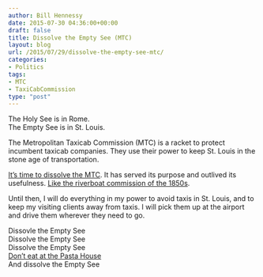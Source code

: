 ```yaml
---
author: Bill Hennessy
date: 2015-07-30 04:36:00+00:00
draft: false
title: Dissolve the Empty See (MTC)
layout: blog
url: /2015/07/29/dissolve-the-empty-see-mtc/
categories:
- Politics
tags:
- MTC
- TaxiCabCommission
type: "post"
---
```


The Holy See is in Rome.  
The Empty See is in St. Louis.

The Metropolitan Taxicab Commission (MTC) is a racket to protect incumbent taxicab companies. They use their power to keep St. Louis in the stone age of transportation.

[It’s time to dissolve the MTC](https://duanelester.com/2015/07/29/coward-st-louis-metropolitan-taxicab-commission-delays-vote-on-uber/). It has served its purpose and outlived its usefulness. [Like the riverboat commission of the 1850s](https://hennessysview.com/2015/07/05/st-louis-uber-nada/).

Until then, I will do everything in my power to avoid taxis in St. Louis, and to keep my visiting clients away from taxis. I will pick them up at the airport and drive them wherever they need to go.

Dissovle the Empty See  
Dissolve the Empty See  
Dissolve the Empty See  
[Don’t eat at the Pasta House](https://hennessysview.com/2015/07/05/st-louis-uber-nada/)  
And dissolve the Empty See  

